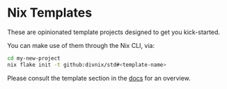 # Nix Templates

These are opinionated template projects designed to get you kick-started.

You can make use of them through the Nix CLI, via:

```bash
cd my-new-project
nix flake init -t github:divnix/std#<template-name>
```

Please consult the template section in the [docs][docs] for an overview.

[docs]: https://std.divnix.com/
